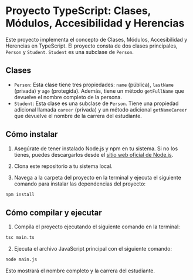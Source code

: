 # Proyecto TypeScript: Clases, Módulos, Accesibilidad y Herencias

Este proyecto implementa el concepto de Clases, Módulos, Accesibilidad y Herencias en TypeScript. El proyecto consta de dos clases principales, `Person` y `Student`. `Student` es una subclase de `Person`.

## Clases

- `Person`: Esta clase tiene tres propiedades: `name` (pública), `lastName` (privada) y `age` (protegida). Además, tiene un método `getFullName` que devuelve el nombre completo de la persona.
- `Student`: Esta clase es una subclase de `Person`. Tiene una propiedad adicional llamada `career` (privada) y un método adicional `getNameCareer` que devuelve el nombre de la carrera del estudiante.

## Cómo instalar

1. Asegúrate de tener instalado Node.js y npm en tu sistema. Si no los tienes, puedes descargarlos desde el [sitio web oficial de Node.js](https://nodejs.org/).

2. Clona este repositorio a tu sistema local.

3. Navega a la carpeta del proyecto en la terminal y ejecuta el siguiente comando para instalar las dependencias del proyecto:

```bash
npm install
```

## Cómo compilar y ejecutar

1. Compila el proyecto ejecutando el siguiente comando en la terminal:

```bash
tsc main.ts
```

2. Ejecuta el archivo JavaScript principal con el siguiente comando:

```bash
node main.js
```

Esto mostrará el nombre completo y la carrera del estudiante.
